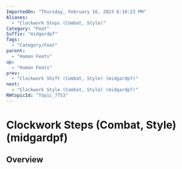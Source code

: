 ```yaml
---
ImportedOn: "Thursday, February 16, 2023 6:10:23 PM"
Aliases:
  - "Clockwork Steps (Combat, Style)"
Category: "Feat"
Suffix: "midgardpf"
Tags:
  - "Category/Feat"
parent:
  - "Human Feats"
up:
  - "Human Feats"
prev:
  - "Clockwork Shift (Combat, Style) (midgardpf)"
next:
  - "Clockwork Style (Combat, Style) (midgardpf)"
RWtopicId: "Topic_7753"
---
```

# Clockwork Steps (Combat, Style) (midgardpf)
## Overview
